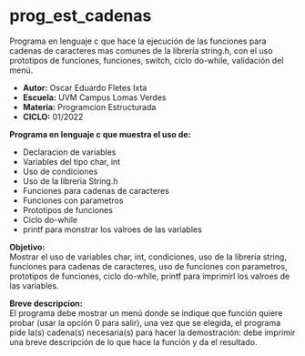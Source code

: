# prog_est_cadenas
Programa en lenguaje c que hace la ejecución de las funciones para cadenas de caracteres mas comunes de la librería string.h, con el uso prototipos de funciones, funciones, switch, ciclo do-while, validación del menú.

* <b> Autor:</b> Oscar Eduardo Fletes Ixta
* <b> Escuela:</b> UVM Campus Lomas Verdes
* <b> Materia:</b> Programcion Estructurada
* <b> CICLO:</b> 01/2022

<b> Programa en lenguaje c que muestra el uso de:</b>
* Declaracion de variables 
* Variables del tipo char, int
* Uso de condiciones
* Uso de la libreria String.h
* Funciones para cadenas de caracteres
* Funciones con parametros
* Prototipos de funciones
* Ciclo do-while
* printf para monstrar los valroes de las variables

<b> Objetivo:</b>
<br>
Mostrar el uso de variables char, int, condiciones, uso de la libreria string, funciones para cadenas de caracteres, uso de funciones con parametros, prototipos de funciones, ciclo do-while, printf para imprimirl los valroes de las variables.

<b> Breve descripcion:</b>
<br>
El programa  debe mostrar un menú donde se indique que función quiere probar (usar la opción 0 para salir), una vez que se elegida, el programa pide la(s) cadena(s) necesaria(s) para hacer la demostración: debe imprimir una breve descripción de lo que hace la función y da el resultado.